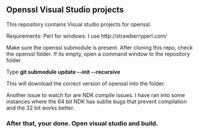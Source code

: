 <h2>Openssl Visual Studio projects</h2>
<p>This repository contains Visual studio projects for openssl.</p>
<p>Requirements: Perl for windows. I use http://strawberryperl.com/</p>
<p>Make sure the openssl submodule is present. After cloning this repo, check the openssl folder. If its empty, open a command window to the repository folder.</p>
<p>Type <b>git submodule update --init --recursive</b></p>
<p>This will download the correct version of openssl into the folder.</p>
<p>Another issue to watch for are NDK compile issues. I have ran into some instances where the 64 bit NDK has subtle bugs that prevent compilation and the 32 bit works better.</p>
<h3>After that, your done. Open visual studio and build.</h3>
